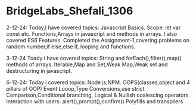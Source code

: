 # BridgeLabs_Shefali_1306
2-12-24:
Today,I have covered topics:
Javascript Basics.
Scope: let var const etc.
Functions,Arrays in javascript and methods in arrays.
I also covered ES6 Features.
Completed the Assignment-1,covering problems on random number,if else,else if,
looping and functions.

3-12-24
Toady i have covered topics:
String and forEach(),filter(),map() methods of arrays.
Iterable,Map and Set,Weak Map,Weak set and destructuring in javascript.

6-12-24:
Today i covered topics:
Node js,NPM.
OOPS(classes,object and 4 pillars of OOP)
Event Looop,Type Conversions,use strict.
Comparison,Conditional branching, Logical & Nullish coalescing operators.
Interaction with users: alert(),prompt(),confirm()
Polyfills and transpilers

